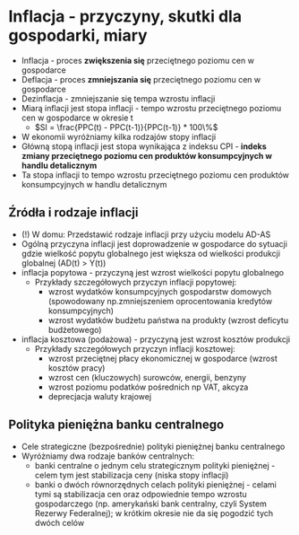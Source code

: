 # Inflacja - przyczyny, skutki dla gospodarki, miary
- Inflacja - proces **zwiększenia się** przeciętnego poziomu cen w gospodarce
- Deflacja - proces **zmniejszania się** przeciętnego poziomu cen w gospodarce
- Dezinflacja - zmniejszanie się tempa wzrostu inflacji
- Miarą inflacji jest stopa inflacji - tempo wzrostu przeciętnego poziomu cen w gospodarce w okresie t
	- $SI = \frac{PPC(t) - PPC(t-1)}{PPC(t-1)} * 100\%$
- W ekonomii wyróżniamy kilka rodzajów stopy inflacji
- Główną stopą inflacji jest stopa wynikająca z indeksu CPI - **indeks zmiany przeciętnego poziomu cen produktów konsumpcyjnych w handlu detalicznym**
- Ta stopa inflacji to tempo wzrostu przeciętnego poziomu cen produktów konsumpcyjnych w handlu detalicznym
## Źródła i rodzaje inflacji
- (!) W domu: Przedstawić rodzaje inflacji przy użyciu modelu AD-AS
- Ogólną przyczyna inflacji jest doprowadzenie w gospodarce do sytuacji gdzie wielkość popytu globalnego jest większa od wielkości produkcji globalnej (AD(t) > Y(t))
- inflacja popytowa - przyczyną jest wzrost wielkości popytu globalnego
	- Przykłady szczegółowych przyczyn inflacji popytowej:
		- wzrost wydatków konsumpcyjnych gospodarstw domowych (spowodowany np.zmniejszeniem oprocentowania kredytów konsumpcyjnych)
		- wzrost wydatków budżetu państwa na produkty (wzrost deficytu budżetowego)
- inflacja kosztowa (podażowa) - przyczyną jest wzrost kosztów produkcji
	-  Przykłady szczegółowych przyczyn inflacji kosztowej:
		- wzrost przeciętnej płacy ekonomicznej w gospodarce (wzrost kosztów pracy)
		- wzrost cen (kluczowych) surowców, energii, benzyny
		- wzrost poziomu podatków pośrednich np VAT, akcyza
		- deprecjacja waluty krajowej
## Polityka pieniężna banku centralnego
- Cele strategiczne (bezpośrednie) polityki pieniężnej banku centralnego
- Wyróżniamy dwa rodzaje banków centralnych:
	-  banki centralne o jednym celu strategicznym polityki pieniężnej - celem tym jest stabilizacja ceny (niska stopy inflacji)
	- banki o dwóch równorzędnych celach polityki pieniężnej - celami tymi są stabilizacja cen oraz odpowiednie tempo wzrostu gospodarczego (np. amerykański bank centralny, czyli System Rezerwy Federalnej); w krótkim okresie nie da się pogodzić tych dwóch celów